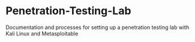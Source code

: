 # Penetration-Testing-Lab
Documentation and processes for setting up a penetration testing lab with Kali Linux and Metasploitable
